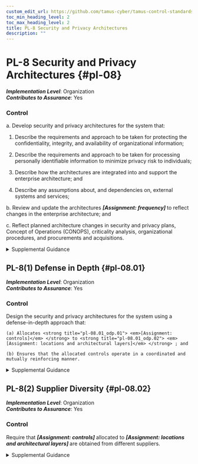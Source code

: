 ```yaml
---
custom_edit_url: https://github.com/tamus-cyber/tamus-control-standards/tree/main/content/tamus.edu/TAMUS_profile.xml
toc_min_heading_level: 2
toc_max_heading_level: 2
title: PL-8 Security and Privacy Architectures
description: ""
---
```


# PL-8 Security and Privacy Architectures {#pl-08}

_**Implementation Level**_: Organization\
_**Contributes to Assurance**_: Yes

### Control



a. Develop security and privacy architectures for the system that:

1. Describe the requirements and approach to be taken for protecting the confidentiality, integrity, and availability of organizational information;

2. Describe the requirements and approach to be taken for processing personally identifiable information to minimize privacy risk to individuals;

3. Describe how the architectures are integrated into and support the enterprise architecture; and

4. Describe any assumptions about, and dependencies on, external systems and services;

b. Review and update the architectures <strong title="pl-08_odp"> <em>[Assignment: frequency]</em> </strong> to reflect changes in the enterprise architecture; and

c. Reflect planned architecture changes in security and privacy plans, Concept of Operations (CONOPS), criticality analysis, organizational procedures, and procurements and acquisitions.


<details><summary>Supplemental Guidance</summary>The security and privacy architectures at the system level are consistent with the organization-wide security and privacy architectures described in [PM-7](/catalog/pm/pm-07#pm-07) , which are integral to and developed as part of the enterprise architecture. The architectures include an architectural description, the allocation of security and privacy functionality (including controls), security- and privacy-related information for external interfaces, information being exchanged across the interfaces, and the protection mechanisms associated with each interface. The architectures can also include other information, such as user roles and the access privileges assigned to each role; security and privacy requirements; types of information processed, stored, and transmitted by the system; supply chain risk management requirements; restoration priorities of information and system services; and other protection needs.<br/><br/>[SP 800-160-1](#e3cc0520-a366-4fc9-abc2-5272db7e3564) provides guidance on the use of security architectures as part of the system development life cycle process. [OMB M-19-03](#c5e11048-1d38-4af3-b00b-0d88dc26860c) requires the use of the systems security engineering concepts described in [SP 800-160-1](#e3cc0520-a366-4fc9-abc2-5272db7e3564) for high value assets. Security and privacy architectures are reviewed and updated throughout the system development life cycle, from analysis of alternatives through review of the proposed architecture in the RFP responses to the design reviews before and during implementation (e.g., during preliminary design reviews and critical design reviews).<br/><br/>In today’s modern computing architectures, it is becoming less common for organizations to control all information resources. There may be key dependencies on external information services and service providers. Describing such dependencies in the security and privacy architectures is necessary for developing a comprehensive mission and business protection strategy. Establishing, developing, documenting, and maintaining under configuration control a baseline configuration for organizational systems is critical to implementing and maintaining effective architectures. The development of the architectures is coordinated with the senior agency information security officer and the senior agency official for privacy to ensure that the controls needed to support security and privacy requirements are identified and effectively implemented. In many circumstances, there may be no distinction between the security and privacy architecture for a system. In other circumstances, security objectives may be adequately satisfied, but privacy objectives may only be partially satisfied by the security requirements. In these cases, consideration of the privacy requirements needed to achieve satisfaction will result in a distinct privacy architecture. The documentation, however, may simply reflect the combined architectures.<br/><br/>[PL-8](/catalog/pl/pl-08#pl-08) is primarily directed at organizations to ensure that architectures are developed for the system and, moreover, that the architectures are integrated with or tightly coupled to the enterprise architecture. In contrast, [SA-17](/catalog/sa/sa-17#sa-17) is primarily directed at the external information technology product and system developers and integrators. [SA-17](/catalog/sa/sa-17#sa-17) , which is complementary to [PL-8](/catalog/pl/pl-08#pl-08) , is selected when organizations outsource the development of systems or components to external entities and when there is a need to demonstrate consistency with the organization’s enterprise architecture and security and privacy architectures.</details>


## PL-8(1) Defense in Depth {#pl-08.01}

_**Implementation Level**_: Organization\
_**Contributes to Assurance**_: Yes

### Control

Design the security and privacy architectures for the system using a defense-in-depth approach that:

    (a) Allocates <strong title="pl-08.01_odp.01"> <em>[Assignment: controls]</em> </strong> to <strong title="pl-08.01_odp.02"> <em>[Assignment: locations and architectural layers]</em> </strong> ; and

    (b) Ensures that the allocated controls operate in a coordinated and mutually reinforcing manner.


<details><summary>Supplemental Guidance</summary>Organizations strategically allocate security and privacy controls in the security and privacy architectures so that adversaries must overcome multiple controls to achieve their objective. Requiring adversaries to defeat multiple controls makes it more difficult to attack information resources by increasing the work factor of the adversary; it also increases the likelihood of detection. The coordination of allocated controls is essential to ensure that an attack that involves one control does not create adverse, unintended consequences by interfering with other controls. Unintended consequences can include system lockout and cascading alarms. The placement of controls in systems and organizations is an important activity that requires thoughtful analysis. The value of organizational assets is an important consideration in providing additional layering. Defense-in-depth architectural approaches include modularity and layering (see [SA-8(3)](/catalog/sa/sa-08#sa-08.03) ), separation of system and user functionality (see [SC-2](/catalog/sc/sc-02#sc-02) ), and security function isolation (see [SC-3](/catalog/sc/sc-03#sc-03)).</details>


## PL-8(2) Supplier Diversity {#pl-08.02}

_**Implementation Level**_: Organization\
_**Contributes to Assurance**_: Yes

### Control

Require that <strong title="pl-08.02_odp.01"> <em>[Assignment: controls]</em> </strong> allocated to <strong title="pl-08.02_odp.02"> <em>[Assignment: locations and architectural layers]</em> </strong> are obtained from different suppliers.


<details><summary>Supplemental Guidance</summary>Information technology products have different strengths and weaknesses. Providing a broad spectrum of products complements the individual offerings. For example, vendors offering malicious code protection typically update their products at different times, often developing solutions for known viruses, Trojans, or worms based on their priorities and development schedules. By deploying different products at different locations, there is an increased likelihood that at least one of the products will detect the malicious code. With respect to privacy, vendors may offer products that track personally identifiable information in systems. Products may use different tracking methods. Using multiple products may result in more assurance that personally identifiable information is inventoried.</details>
